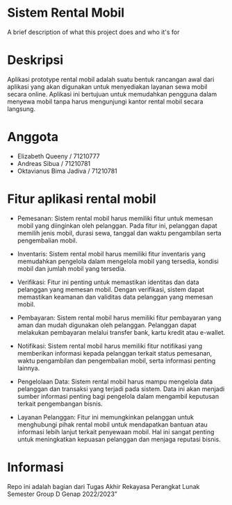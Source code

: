 
# Sistem Rental Mobil

A brief description of what this project does and who it's for

# Deskripsi

Aplikasi prototype rental mobil adalah suatu bentuk rancangan awal dari aplikasi yang akan digunakan untuk menyediakan layanan sewa mobil secara online. Aplikasi ini bertujuan untuk memudahkan pengguna dalam menyewa mobil tanpa harus mengunjungi kantor rental mobil secara langsung.

# Anggota

- Elizabeth Queeny / 71210777
- Andreas Sibua / 71210781
- Oktavianus Bima Jadiva / 71210781

# Fitur aplikasi rental mobil

- Pemesanan: Sistem rental mobil harus memiliki fitur untuk memesan mobil yang diinginkan oleh pelanggan. Pada fitur ini, pelanggan dapat memilih jenis mobil, durasi sewa, tanggal dan waktu pengambilan serta pengembalian mobil.

- Inventaris: Sistem rental mobil harus memiliki fitur inventaris yang memudahkan pengelola dalam mengelola mobil yang tersedia, kondisi mobil dan jumlah mobil yang tersedia.

- Verifikasi: Fitur ini penting untuk memastikan identitas dan data pelanggan yang memesan mobil. Dengan verifikasi, sistem dapat memastikan keamanan dan validitas data pelanggan yang memesan mobil.

- Pembayaran: Sistem rental mobil harus memiliki fitur pembayaran yang aman dan mudah digunakan oleh pelanggan. Pelanggan dapat melakukan pembayaran melalui transfer bank, kartu kredit atau e-wallet.

- Notifikasi: Sistem rental mobil harus memiliki fitur notifikasi yang memberikan informasi kepada pelanggan terkait status pemesanan, waktu pengambilan dan pengembalian mobil, serta informasi penting lainnya.

- Pengelolaan Data: Sistem rental mobil harus mampu mengelola data pelanggan dan transaksi yang terjadi pada sistem. Data ini akan menjadi sumber informasi penting bagi pengelola dalam mengambil keputusan terkait pengembangan bisnis.

- Layanan Pelanggan: Fitur ini memungkinkan pelanggan untuk menghubungi pihak rental mobil untuk mendapatkan bantuan atau informasi lebih lanjut terkait penyewaan mobil. Hal ini sangat penting untuk meningkatkan kepuasan pelanggan dan menjaga reputasi bisnis.

# Informasi

Repo ini adalah bagian dari Tugas Akhir Rekayasa Perangkat Lunak Semester Group D Genap 2022/2023”
